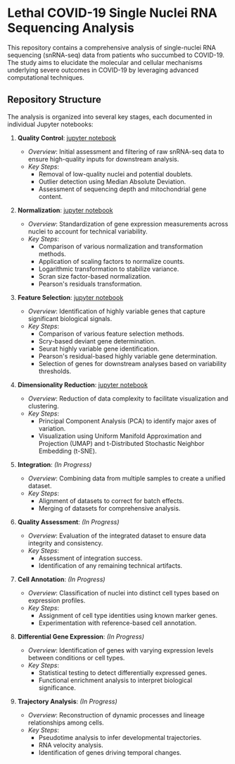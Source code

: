 # Lethal COVID-19 Single Nuclei RNA Sequencing Analysis

This repository contains a comprehensive analysis of single-nuclei RNA sequencing (snRNA-seq) data from patients who succumbed to COVID-19. The study aims to elucidate the molecular and cellular mechanisms underlying severe outcomes in COVID-19 by leveraging advanced computational techniques.

## Repository Structure

The analysis is organized into several key stages, each documented in individual Jupyter notebooks:

1. **Quality Control**: [jupyter notebook](https://github.com/MikiasHWT/scRNA_Lethal_Covid19_Analysis/blob/main/1.Quality_Control.ipynb)
   - *Overview*: Initial assessment and filtering of raw snRNA-seq data to ensure high-quality inputs for downstream analysis.
   - *Key Steps*:
     - Removal of low-quality nuclei and potential doublets.
     - Outlier detection using Median Absolute Deviation.
     - Assessment of sequencing depth and mitochondrial gene content.

2. **Normalization**: [jupyter notebook](https://github.com/MikiasHWT/scRNA_Lethal_Covid19_Analysis/blob/main/2.Normalization.ipynb)
   - *Overview*: Standardization of gene expression measurements across nuclei to account for technical variability.
   - *Key Steps*:
     - Comparison of various normalization and transformation methods.
     - Application of scaling factors to normalize counts.
     - Logarithmic transformation to stabilize variance.
     - Scran size factor-based normalization.
     - Pearson's residuals transformation.

3. **Feature Selection**: [jupyter notebook](https://github.com/MikiasHWT/scRNA_Lethal_Covid19_Analysis/blob/main/3.Feature_Selection.ipynb)
   - *Overview*: Identification of highly variable genes that capture significant biological signals.
   - *Key Steps*:
     - Comparison of various feature selection methods.
     - Scry-based deviant gene determination.
     - Seurat highly variable gene identification.
     - Pearson's residual-based highly variable gene determination.
     - Selection of genes for downstream analyses based on variability thresholds.

4. **Dimensionality Reduction**: [jupyter notebook](https://github.com/MikiasHWT/scRNA_Lethal_Covid19_Analysis/blob/main/4.Dimensionality_Reduction.ipynb)
   - *Overview*: Reduction of data complexity to facilitate visualization and clustering.
   - *Key Steps*:
     - Principal Component Analysis (PCA) to identify major axes of variation.
     - Visualization using Uniform Manifold Approximation and Projection (UMAP) and t-Distributed Stochastic Neighbor Embedding (t-SNE).

5. **Integration**: *(In Progress)*
   - *Overview*: Combining data from multiple samples to create a unified dataset.
   - *Key Steps*:
     - Alignment of datasets to correct for batch effects.
     - Merging of datasets for comprehensive analysis.

6. **Quality Assessment**: *(In Progress)*
   - *Overview*: Evaluation of the integrated dataset to ensure data integrity and consistency.
   - *Key Steps*:
     - Assessment of integration success.
     - Identification of any remaining technical artifacts.

7. **Cell Annotation**: *(In Progress)*
   - *Overview*: Classification of nuclei into distinct cell types based on expression profiles.
   - *Key Steps*:
     - Assignment of cell type identities using known marker genes.
     - Experimentation with reference-based cell annotation.

8. **Differential Gene Expression**: *(In Progress)*
   - *Overview*: Identification of genes with varying expression levels between conditions or cell types.
   - *Key Steps*:
     - Statistical testing to detect differentially expressed genes.
     - Functional enrichment analysis to interpret biological significance.

9. **Trajectory Analysis**: *(In Progress)*
   - *Overview*: Reconstruction of dynamic processes and lineage relationships among cells.
   - *Key Steps*:
     - Pseudotime analysis to infer developmental trajectories.
     - RNA velocity analysis.
     - Identification of genes driving temporal changes.
